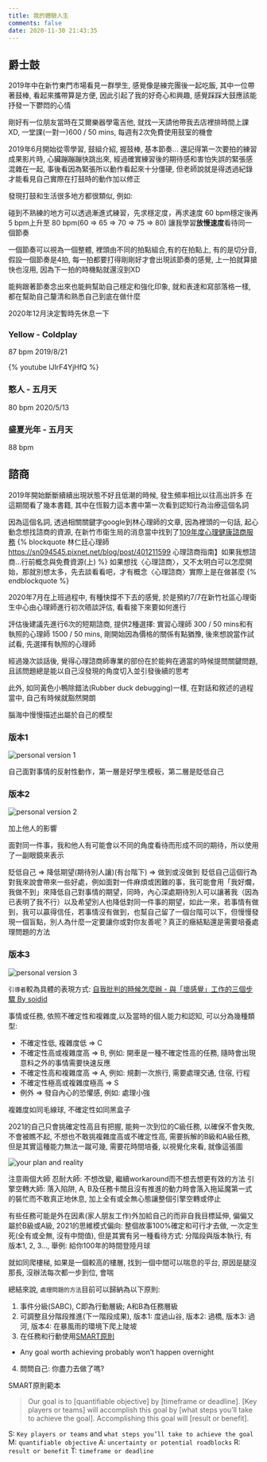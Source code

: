 ```yaml
---
title: 我的體驗人生 
comments: false
date: 2020-11-30 21:43:35
---
```


## 爵士鼓
2019年中在新竹東門市場看見一群學生, 感覺像是練完團後一起吃飯, 其中一位帶著鼓棒, 看起來攜帶算是方便, 因此引起了我的好奇心和興趣, 感覺踩踩大鼓應該能抒發一下鬱悶的心情

剛好有一位朋友當時在艾爾樂器學電吉他, 就找一天請他帶我去店裡排時間上課XD, 一堂課(一對一)600 / 50 mins, 每週有2次免費使用鼓室的機會

2019年6月開始從零學習, 鼓組介紹, 握鼓棒, 基本節奏...
還記得第一次要拍<Yellow>的練習成果影片時, 心臟蹦蹦蹦快跳出來, 經過確實練習後的期待感和害怕失誤的緊張感混雜在一起, 事後看因為緊張所以動作看起來十分僵硬, 但老師說就是得透過紀錄才能看見自己實際在打鼓時的動作加以修正

發現打鼓和生活很多地方都很類似, 例如: 

碰到不熟練的地方可以透過漸進式練習，先求穩定度，再求速度
60 bpm穩定後再5 bpm上升至 80 bpm(60 => 65 => 70 => 75 => 80)
讓我學習**放慢速度**看待同一個節奏

一個節奏可以視為一個整體, 裡頭由不同的拍點組合,有的在拍點上, 有的是切分音, 假設一個節奏是4拍, 每一拍都要打得剛剛好才會出現該節奏的感覺, 上一拍就算搶快也沒用, 因為下一拍的時機點就還沒到XD

能夠跟著節奏念出來也能夠幫助自己穩定和強化印象, 就和表達和寫部落格一樣, 都在幫助自己釐清和熟悉自己到底在做什麼

2020年12月決定暫時先休息一下

### Yellow - Coldplay
87 bpm
2019/8/21

{% youtube lJIrF4YjHfQ %}


### 憨人 - 五月天
80 bpm
2020/5/13

### 盛夏光年 - 五月天
88 bpm

## 諮商
2019年開始斷斷續續出現狀態不好且低潮的時候, 發生頻率相比以往高出許多
在這期間看了幾本書籍, 其中在恆毅力這本書中第一次看到認知行為治療這個名詞

因為這個名詞, 透過相關關鍵字google到林心理師的文章, 因為裡頭的一句話, 起心動念想找諮商的資源, 在新竹市衛生局的消息當中找到了[109年度心理健康諮商服務](https://dep.hcchb.gov.tw/ch/home.jsp?id=54&parentpath=0,36,51&mcustomize=onemessages_view.jsp&toolsflag=Y&dataserno=202007020001&t=HcchbOnes&mserno=201603140002)
{% blockquote 林仁廷心理師 https://sn094545.pixnet.net/blog/post/401211599 心理諮商指南】如果我想諮商…行前概念與免費資源(上) %}
如果想找〈心理諮商〉，又不太明白可以怎麼開始，那就別想太多，先去談看看吧，才有概念〈心理諮商〉實際上是在做甚麼
{% endblockquote %}


2020年7月在上班過程中, 有種快撐不下去的感覺, 於是預約7/7在新竹社區心理衛生中心由心理師進行初次晤談評估, 看看接下來要如何進行

評估後建議先進行6次的短期諮商, 提供2種選擇: 實習心理師 300 / 50 mins和有執照的心理師 1500 / 50 mins, 剛開始因為價格的關係有點猶豫, 後來想說當作試試看, 先選擇有執照的心理師

經過幾次談話後, 覺得心理諮商師專業的部份在於能夠在適當的時候提問關鍵問題, 且該問題總是能以自己沒發現的角度切入並引發後續的思考

此外, 如同黃色小鴨除錯法(Rubber duck debugging)一樣, 在對話和敘述的過程當中, 自己有時候就豁然開朗

腦海中慢慢描述出屬於自己的模型

### 版本1
![personal version 1](/images/consultation/j2hongming_model_v1.jpeg)

自己面對事情的反射性動作，第一層是好學生模板，第二層是貶低自己


### 版本2
![personal version 2](/images/consultation/j2hongming_model_v2.jpeg)

加上他人的影響

面對同一件事，我和他人有可能會以不同的角度看待而形成不同的期待，所以使用了一副眼鏡來表示

貶低自己 => 降低期望(期待別人讓)(有台階下) => 做到或沒做到
貶低自己這個行為對我來說會帶來一些好處，例如面對一件麻煩或困難的事，我可能會用「我好爛，我做不到」來降低自己對事情的期望，同時，內心深處期待別人可以讓著我（因為已表明了我不行）以及希望別人也降低對同一件事的期望，如此一來，若事情有做到，我可以贏得信任，若事情沒有做到，也幫自己留了一個台階可以下，但慢慢發現一個盲點，別人為什麼一定要讓你或對你友善呢？真正的癥結點還是需要培養處理問題的方法


### 版本3
![personal version 3](/images/consultation/j2hongming_model_v3.png)

`引導者`較為具體的表現方式: [自我批判的時候怎麼辦 -  與「壞感覺」工作的三個步驟 By soidid](https://soidid.tw/2021/02/01/working-with-self-criticism/)

事情或任務, 依照不確定性和複雜度,以及當時的個人能力和認知, 可以分為幾種類型:
- 不確定性低, 複雜度低 => C
- 不確定性高或複雜度高 => B, 例如: 開車是一種不確定性高的任務, 隨時會出現意料之外的事情需要快速反應
- 不確定性高和複雜度高 => A, 例如: 規劃一次旅行, 需要處理交通, 住宿, 行程
- 不確定性極高或複雜度極高 => S
- 例外 => 發自內心的恐懼感, 例如: 處理小強 

複雜度如同毛線球, 不確定性如同黑盒子

2021的自己只會挑確定性高且有把握, 能夠一次到位的C級任務, 以確保不會失敗, 不會被瞧不起, 不想也不敢挑複雜度高或不確定性高, 需要拆解的B級和A級任務, 但是其實這種能力無法一蹴可幾, 需要花時間培養, 以視覺化來看, 就像這張圖

![your plan and reality](/images/consultation/your_plan_and_reality.png)

注意兩個大師
忍耐大師: 不想改變, 繼續workaround而不想去想更有效的方法
引擎空轉大師: 落入陷阱, A, B及任務卡關且沒有推進的動力時會落入拖延魔第一式的裝忙而不敢真正地休息, 加上全有或全無心態讓整個引擎空轉或停止
 
有些任務可能是外在因素(家人朋友工作)外加給自己的而非自我目標延伸, 偏偏又屬於B級或A級, 2021的思維模式偏向: 整個故事100%確定和可行才去做, 一次定生死(全有或全無, 沒有中間值), 但是其實有另一種看待方式: 分階段與版本執行, 有版本1, 2, 3..., 舉例: 給你100年的時間登陸月球

就如同爬樓梯, 如果是一個較高的樓層, 找到一個中間可以喘息的平台, 原因是腿沒那長, 沒辦法每次都一步到位, 會喘

總結來說, `處理問題的方法`目前可以歸納為以下原則:
1. 事件分級(SABC), C即為行動層級; A和B為任務層級
2. 可調整且分階段推進(下一階段成果), 版本1: 度過山谷, 版本2: 過橋, 版本3: 過河, 版本4: 在暴風雨的環境下爬上陡坡
3. 在任務和行動使用[SMART原則](https://www.atlassian.com/blog/productivty/how-to-write-smart-goals)
  - Any goal worth achieving probably won’t happen overnight
4. 問問自己: 你盡力去做了嗎?

SMART原則範本

> Our goal is to [quantifiable objective] by [timeframe or deadline]. [Key players or teams] will accomplish this goal by [what steps you’ll take to achieve the goal]. Accomplishing this goal will [result or benefit].

S: `Key players or teams` and `what steps you’ll take to achieve the goal` 
M: `quantifiable objective`
A: `uncertainty or potential roadblocks`
R: `result or benefit`
T: `timeframe or deadline`
